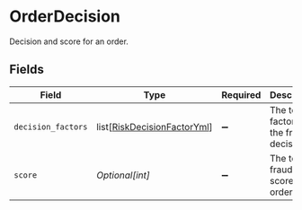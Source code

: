 # OrderDecision

Decision and score for an order.


## Fields

| Field                                                                       | Type                                                                        | Required                                                                    | Description                                                                 | Example                                                                     |
| --------------------------------------------------------------------------- | --------------------------------------------------------------------------- | --------------------------------------------------------------------------- | --------------------------------------------------------------------------- | --------------------------------------------------------------------------- |
| `decision_factors`                                                          | list[[RiskDecisionFactorYml](../../models/shared/riskdecisionfactoryml.md)] | :heavy_minus_sign:                                                          | The top 5 factors of the fraud decision.                                    |                                                                             |
| `score`                                                                     | *Optional[int]*                                                             | :heavy_minus_sign:                                                          | The total fraud risk score of the order.                                    | 680                                                                         |
